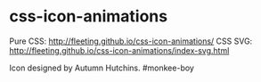 css-icon-animations
===================

Pure CSS: http://fleeting.github.io/css-icon-animations/
CSS SVG: http://fleeting.github.io/css-icon-animations/index-svg.html

Icon designed by Autumn Hutchins. #monkee-boy

